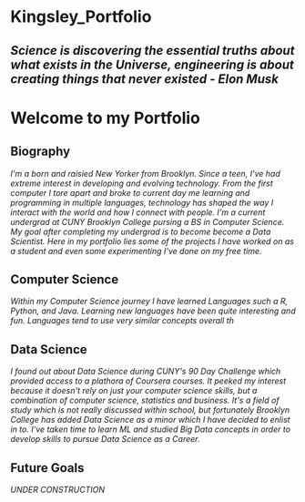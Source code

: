 # Kingsley_Portfolio
## *Science is discovering the essential truths about what exists in the Universe, engineering is about creating things that never existed - Elon Musk*

# **Welcome to my Portfolio**

## Biography
*I'm a born and raisied New Yorker from Brooklyn. Since a teen, I've had extreme interest in developing and evolving technology. From the first computer I tore apart and broke to current day me learning and programming in multiple languages, technology has shaped the way I interact with the world and how I connect with people. I'm a current undergrad at CUNY Brooklyn College pursing a BS in Computer Science. My goal after completing my undergrad is to become become a Data Scientist. Here in my portfolio lies some of the projects I have worked on as a student and even some experimenting I've done on my free time.*

## Computer Science
*Within my Computer Science journey I have learned Languages such a R, Python, and Java. Learning new languages have been quite interesting and fun. Languages tend to use very similar concepts overall th*

## Data Science
*I found out about Data Science during CUNY's 90 Day Challenge which provided access to a plathora of Coursera courses. It peeked my interest because it doesn't rely on just your computer science skills, but a combination of computer science, statistics and business. It's a field of study which is not really discussed within school, but fortunately Brooklyn College has added Data Science as a minor which I have decided to enlist in to. I've taken time to learn ML and studied Big Data concepts in order to develop skills to pursue Data Science as a Career.*

## Future Goals
*UNDER CONSTRUCTION*
